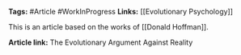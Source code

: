 **Tags:** #Article #WorkInProgress 
**Links:** [[Evolutionary Psychology]] 

This is an article based on the works of [[Donald Hoffman]].

**Article link:** The Evolutionary Argument Against Reality
